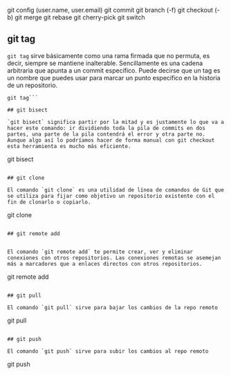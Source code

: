 git config (user.name, user.email)
git commit
git branch  (-f)
git checkout  (-b)
git merge
git rebase
git cherry-pick
git switch
## git tag

`git tag` sirve básicamente como una rama firmada que no permuta, es decir, siempre se mantiene inalterable. Sencillamente es una cadena arbitraria que apunta a un commit específico. Puede decirse que un tag es un nombre que puedes usar para marcar un punto específico en la historia de un repositorio.

```
git tag```

## git bisect

`git bisect` significa partir por la mitad y es justamente lo que va a hacer este comando: ir dividiendo toda la pila de commits en dos partes, una parte de la pila contendrá el error y otra parte no. Aunque algo así lo podríamos hacer de forma manual con git checkout esta herramienta es mucho más eficiente.

```
git bisect
```

## git clone

El comando `git clone` es una utilidad de línea de comandos de Git que se utiliza para fijar como objetivo un repositorio existente con el fin de clonarlo o copiarlo.

```
git clone
```

## git remote add


El comando `git remote add` te permite crear, ver y eliminar conexiones con otros repositorios. Las conexiones remotas se asemejan más a marcadores que a enlaces directos con otros repositorios.

```
git remote add
```

## git pull

El comando `git pull` sirve para bajar los cambios de la repo remoto

```
git pull
```

## git push

El comando `git push` sirve para subir los cambios al repo remoto

```
git push
```



